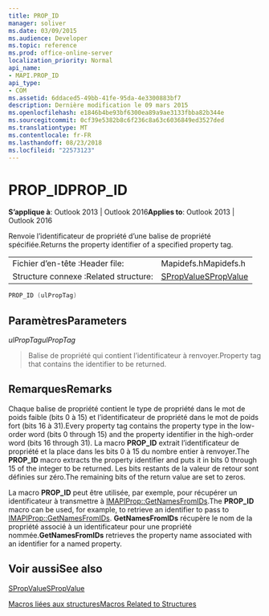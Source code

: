 ```yaml
---
title: PROP_ID
manager: soliver
ms.date: 03/09/2015
ms.audience: Developer
ms.topic: reference
ms.prod: office-online-server
localization_priority: Normal
api_name:
- MAPI.PROP_ID
api_type:
- COM
ms.assetid: 6ddaced5-49bb-41fe-95da-4e3300883bf7
description: Dernière modification le 09 mars 2015
ms.openlocfilehash: e1846b4be93bf6300ea89a9ae3133fbba82b344e
ms.sourcegitcommit: 0cf39e5382b8c6f236c8a63c6036849ed3527ded
ms.translationtype: MT
ms.contentlocale: fr-FR
ms.lasthandoff: 08/23/2018
ms.locfileid: "22573123"
---
```

# <a name="propid"></a><span data-ttu-id="4eeed-103">PROP_ID</span><span class="sxs-lookup"><span data-stu-id="4eeed-103">PROP_ID</span></span>

  
  
<span data-ttu-id="4eeed-104">**S’applique à**: Outlook 2013 | Outlook 2016</span><span class="sxs-lookup"><span data-stu-id="4eeed-104">**Applies to**: Outlook 2013 | Outlook 2016</span></span> 
  
<span data-ttu-id="4eeed-105">Renvoie l’identificateur de propriété d’une balise de propriété spécifiée.</span><span class="sxs-lookup"><span data-stu-id="4eeed-105">Returns the property identifier of a specified property tag.</span></span>
  
|||
|:-----|:-----|
|<span data-ttu-id="4eeed-106">Fichier d’en-tête :</span><span class="sxs-lookup"><span data-stu-id="4eeed-106">Header file:</span></span>  <br/> |<span data-ttu-id="4eeed-107">Mapidefs.h</span><span class="sxs-lookup"><span data-stu-id="4eeed-107">Mapidefs.h</span></span>  <br/> |
|<span data-ttu-id="4eeed-108">Structure connexe :</span><span class="sxs-lookup"><span data-stu-id="4eeed-108">Related structure:</span></span>  <br/> |[<span data-ttu-id="4eeed-109">SPropValue</span><span class="sxs-lookup"><span data-stu-id="4eeed-109">SPropValue</span></span>](spropvalue.md) <br/> |
   
```cpp
PROP_ID (ulPropTag)
```

## <a name="parameters"></a><span data-ttu-id="4eeed-110">Paramètres</span><span class="sxs-lookup"><span data-stu-id="4eeed-110">Parameters</span></span>

 <span data-ttu-id="4eeed-111">_ulPropTag_</span><span class="sxs-lookup"><span data-stu-id="4eeed-111">_ulPropTag_</span></span>
  
> <span data-ttu-id="4eeed-112">Balise de propriété qui contient l’identificateur à renvoyer.</span><span class="sxs-lookup"><span data-stu-id="4eeed-112">Property tag that contains the identifier to be returned.</span></span>
    
## <a name="remarks"></a><span data-ttu-id="4eeed-113">Remarques</span><span class="sxs-lookup"><span data-stu-id="4eeed-113">Remarks</span></span>

<span data-ttu-id="4eeed-114">Chaque balise de propriété contient le type de propriété dans le mot de poids faible (bits 0 à 15) et l’identificateur de propriété dans le mot de poids fort (bits 16 à 31).</span><span class="sxs-lookup"><span data-stu-id="4eeed-114">Every property tag contains the property type in the low-order word (bits 0 through 15) and the property identifier in the high-order word (bits 16 through 31).</span></span> <span data-ttu-id="4eeed-115">La macro **PROP_ID** extrait l’identificateur de propriété et la place dans les bits 0 à 15 du nombre entier à renvoyer.</span><span class="sxs-lookup"><span data-stu-id="4eeed-115">The **PROP_ID** macro extracts the property identifier and puts it in bits 0 through 15 of the integer to be returned.</span></span> <span data-ttu-id="4eeed-116">Les bits restants de la valeur de retour sont définies sur zéro.</span><span class="sxs-lookup"><span data-stu-id="4eeed-116">The remaining bits of the return value are set to zeros.</span></span> 
  
<span data-ttu-id="4eeed-117">La macro **PROP_ID** peut être utilisée, par exemple, pour récupérer un identificateur à transmettre à [IMAPIProp::GetNamesFromIDs](imapiprop-getnamesfromids.md).</span><span class="sxs-lookup"><span data-stu-id="4eeed-117">The **PROP_ID** macro can be used, for example, to retrieve an identifier to pass to [IMAPIProp::GetNamesFromIDs](imapiprop-getnamesfromids.md).</span></span> <span data-ttu-id="4eeed-118">**GetNamesFromIDs** récupère le nom de la propriété associé à un identificateur pour une propriété nommée.</span><span class="sxs-lookup"><span data-stu-id="4eeed-118">**GetNamesFromIDs** retrieves the property name associated with an identifier for a named property.</span></span> 
  
## <a name="see-also"></a><span data-ttu-id="4eeed-119">Voir aussi</span><span class="sxs-lookup"><span data-stu-id="4eeed-119">See also</span></span>



[<span data-ttu-id="4eeed-120">SPropValue</span><span class="sxs-lookup"><span data-stu-id="4eeed-120">SPropValue</span></span>](spropvalue.md)


[<span data-ttu-id="4eeed-121">Macros liées aux structures</span><span class="sxs-lookup"><span data-stu-id="4eeed-121">Macros Related to Structures</span></span>](macros-related-to-structures.md)

